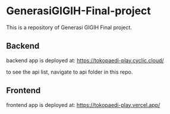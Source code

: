 # GenerasiGIGIH-Final-project
This is a repository of Generasi GIGIH Final project.

## Backend
backend app is deployed at: https://tokopaedi-play.cyclic.cloud/

to see the api list, navigate to api folder in this repo.

## Frontend
frontend app is deployed at: https://tokopaedi-play.vercel.app/

